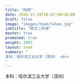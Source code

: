 ```yaml
---
title: "陆晗"
date: 2018-11-19T10:47:58+10:00
draft: false
image: "images/team/luhan.jpg"
jobtitle: "硕士二年级"
master: true
promoted: true
weight: 2003
layout: team
summary: "
本科：哈尔滨工业大学（深圳） <br>
"
---
```


本科：哈尔滨工业大学（深圳）
